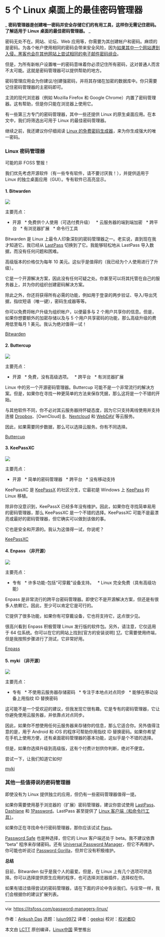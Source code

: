 [#]: collector: (lujun9972)
[#]: translator: (geekpi)
[#]: reviewer: ( )
[#]: publisher: ( )
[#]: url: ( )
[#]: subject: (5 Best Password Managers For Linux Desktop)
[#]: via: (https://itsfoss.com/password-managers-linux/)
[#]: author: (Ankush Das https://itsfoss.com/author/ankush/)

5 个 Linux 桌面上的最佳密码管理器
======

_ **密码管理器是创建唯一密码并安全存储它们的有用工具，这样你无需记住密码。了解适用于 Linux 桌面的最佳密码管理器。** _

密码无处不在。网站、论坛、Web 应用等，你需要为其创建帐户和密码。麻烦的是密码。为各个帐户使用相同的密码会带来安全风险，因为[如果其中一个网站遭到入侵，黑客也会在其他网站上尝试相同的电子邮件密码组合][1]。

但是，为所有新帐户设置唯一的密码意味着你必须记住所有密码，这对普通人而言不太可能。这就是密码管理器可以提供帮助的地方。

密码管理应用会为你建议/创建强密码，并将其存储在加密的数据库中。你只需要记住密码管理器的主密码即可。

主流的现代浏览器（例如 Mozilla Firefox 和 Google Chrome）内置了密码管理器。这有帮助，但是你只能在浏览器上使用它。

有一些第三方专门的密码管理器，其中一些还提供 Linux 的原生桌面应用。在本文中，我们将筛选出可用于 Linux 的最佳密码管理器。

继续之前，我还建议你仔细阅读 [Linux 的免费密码生成器][2]，来为你生成强大的唯一密码。

### Linux 密码管理器

可能的非 FOSS 警报！

我们优先考虑开源软件（有一些专有软件，请不要讨厌我！），并提供适用于 Linux 的独立桌面应用（GUI）。专有软件已高亮显示。

#### 1\. Bitwarden

![][3]

主要亮点：

  * 开源
  * 免费供个人使用（可选付费升级）
  * 云服务器的端到端加密
  * 跨平台
  * 有浏览器扩展
  * 命令行工具



Bitwarden 是 Linux 上最令人印象深刻的密码管理器之一。老实说，直到现在我才知道它。我已经从 [LastPass][4] 切换到了它。我能够轻松地从 LastPass 导入数据，而没有任何问题和困难。

高级版本的价格仅为每年 10 美元。这似乎是值得的（我已经为个人使用进行了升级）。

它是一个开源解决方案，因此没有任何可疑之处。你甚至可以将其托管在自己的服务器上，并为你的组织创建密码解决方案。

除此之外，你还将获得所有必需的功能，例如用于登录的两步验证、导入/导出凭据，指纹短语（唯一键），密码生成器等等。

你可以免费将帐户升级为组织帐户，以便最多与 2 个用户共享你的信息。但是，如果你想要额外的加密存储以及与 5 个用户共享密码的功能，那么高级升级的费用低至每月 1 美元。我认为绝对值得一试！

[Bitwarden][5]

#### 2\. Buttercup

![][6]

主要亮点：

  * 开源
  * 免费，没有高级选项。
  * 跨平台
  * 有浏览器扩展



Linux 中的另一个开源密码管理器。Buttercup 可能不是一个非常流行的解决方案。但是，如果你在寻找一种更简单的方法来保存凭据，那么这将是一个不错的开始。

与其他软件不同，你不必对其云服务器持怀疑态度，因为它只支持离线使用并支持连接 [Dropbox][7]、[OwnCloud] [8]、[Nextcloud][9] 和 [WebDAV][10] 等云服务。

因此，如果需要同步数据，那么可以选择云服务。你有不同选择。

[Buttercup][11]

#### 3\. KeePassXC

![][12]

主要亮点：

  * 开源
  * 简单的密码管理器
  * 跨平台
  * 没有移动支持



KeePassXC 是 [KeePassX][13] 的社区分支，它最初是 Windows 上 [KeePass][14] 的 Linux 移植。

除非你没意识到，KeePassX 已经多年没有维护。因此，如果你在寻找简单易用的密码管理器，那么 KeePassXC 是一个不错的选择。KeePassXC 可能不是最漂亮或最好的密码管理器，但它确实可以做到该做的事。

它也是安全和开源的。我认为这值得一试，你说呢？

[KeePassXC][15]

#### 4\. Enpass （非开源）

![][16]

主要亮点：

  * 专有
  * 许多功能-包括“可穿戴”设备支持。
  * Linux 完全免费（具有高级功能）



Enpass 是非常流行的跨平台密码管理器。即使它不是开源解决方案，但还是有很多人依赖它。因此，至少可以肯定它是可行的。

它提供了很多功能，如果你有可穿戴设备，它也将支持它，这点很少见。

很高兴看到 Enpass 积极管理 Linux 发行版的软件包。另外，请注意，它仅适用于 64 位系统。你可以在它的网站上找到[官方的安装说明] [17]。它需要使用终端，但是我按照步骤进行了测试，它非常好用。

[Enpass][18]

#### 5\. myki （非开源）

![][19]

主要亮点：

  * 专有
  * 不使用云服务器存储密码
  * 专注于本地点对点同步
  * 能够在移动设备上用指纹 ID 替换密码



这可能不是一个受欢迎的建议，但我发现它很有趣。它是专有的密码管理器，它让你避免使用云服务器，并依靠点对点同步。

因此，如果你不想使用任何云服务器来存储你的信息，那么它适合你。另外值得注意的是，用于 Android 和 iOS 的程序可帮助你用指纹 ID 替换密码。如果你希望在手机上使用方便，还有桌面密码管理器的基本功能，这似乎是个不错的选择。

但是，如果你选择升级到高级版，这有个付费计划供你判断，绝对不便宜。

尝试一下，让我们知道它如何!

[myki][20]

### 其他一些值得说的密码管理器

即使没有为 Linux 提供独立的应用，但仍有一些密码管理器值得一提。

如果你需要使用基于浏览器的（扩展）密码管理器，建议你尝试使用 [LastPass][21]、[Dashlane][22] 和 [1Password][23]。LastPass 甚至提供了 [Linux 客户端（和命令行工具）][24]。

如果你正在寻找命令行密码管理器，那你应该试试 [Pass][25]。

[Password Safe][26] 也是种选择，但它的 Linux 客户端还处于 beta。我不建议依靠 “beta” 程序来存储密码。还有 [Universal Password Manager][27]，但它不再维护。你可能也听说过 [Password Gorilla][28]，但并它没有积极维护。

**总结**

目前，Bitwarden 似乎是我个人的最爱。但是，在 Linux 上有几个选项可供选择。你可以选择提供原生应用的程序，也可选择浏览器插件，选择权在你。

如果有错过值得尝试的密码管理器，请在下面的评论中告诉我们。与往常一样，我们会根据你的建议扩展列表。

--------------------------------------------------------------------------------

via: https://itsfoss.com/password-managers-linux/

作者：[Ankush Das][a]
选题：[lujun9972][b]
译者：[geekpi](https://github.com/geekpi)
校对：[校对者ID](https://github.com/校对者ID)

本文由 [LCTT](https://github.com/LCTT/TranslateProject) 原创编译，[Linux中国](https://linux.cn/) 荣誉推出

[a]: https://itsfoss.com/author/ankush/
[b]: https://github.com/lujun9972
[1]: https://medium.com/@computerphonedude/one-of-my-old-passwords-was-hacked-on-6-different-sites-and-i-had-no-clue-heres-how-to-quickly-ced23edf3b62
[2]: https://itsfoss.com/password-generators-linux/
[3]: https://i1.wp.com/itsfoss.com/wp-content/uploads/2019/09/bitward.png?ssl=1
[4]: https://www.lastpass.com/
[5]: https://bitwarden.com/
[6]: https://i1.wp.com/itsfoss.com/wp-content/uploads/2019/09/buttercup.png?ssl=1
[7]: https://www.dropbox.com/
[8]: https://owncloud.com/
[9]: https://nextcloud.com/
[10]: https://en.wikipedia.org/wiki/WebDAV
[11]: https://buttercup.pw/
[12]: https://i0.wp.com/itsfoss.com/wp-content/uploads/2019/09/KeePassXC.png?ssl=1
[13]: https://www.keepassx.org/
[14]: https://keepass.info/
[15]: https://keepassxc.org
[16]: https://i0.wp.com/itsfoss.com/wp-content/uploads/2019/09/enpass.png?ssl=1
[17]: https://www.enpass.io/support/kb/general/how-to-install-enpass-on-linux/
[18]: https://www.enpass.io/
[19]: https://i2.wp.com/itsfoss.com/wp-content/uploads/2019/09/myki.png?ssl=1
[20]: https://myki.com/
[21]: https://lastpass.com/
[22]: https://www.dashlane.com/
[23]: https://1password.com/
[24]: https://lastpass.com/misc_download2.php
[25]: https://www.passwordstore.org/
[26]: https://pwsafe.org/
[27]: http://upm.sourceforge.net/
[28]: https://github.com/zdia/gorilla/wiki
